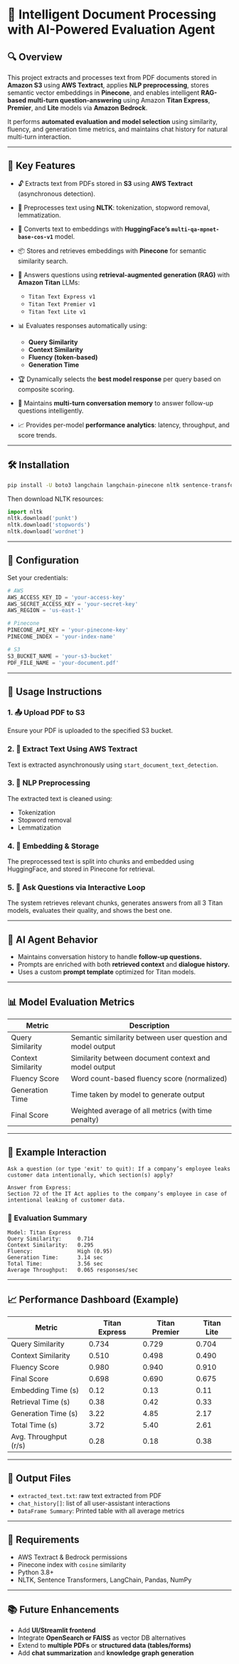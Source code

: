 # 🧠 Intelligent Document Processing with AI-Powered Evaluation Agent

## 🔍 Overview

This project extracts and processes text from PDF documents stored in **Amazon S3** using **AWS Textract**, applies **NLP preprocessing**, stores semantic vector embeddings in **Pinecone**, and enables intelligent **RAG-based multi-turn question-answering** using Amazon **Titan Express**, **Premier**, and **Lite** models via **Amazon Bedrock**.

It performs **automated evaluation and model selection** using similarity, fluency, and generation time metrics, and maintains chat history for natural multi-turn interaction.

---

## 🚀 Key Features

* 🔓 Extracts text from PDFs stored in **S3** using **AWS Textract** (asynchronous detection).
* 🧹 Preprocesses text using **NLTK**: tokenization, stopword removal, lemmatization.
* 🔗 Converts text to embeddings with **HuggingFace’s `multi-qa-mpnet-base-cos-v1`** model.
* 📦 Stores and retrieves embeddings with **Pinecone** for semantic similarity search.
* 💬 Answers questions using **retrieval-augmented generation (RAG)** with **Amazon Titan** LLMs:

  * `Titan Text Express v1`
  * `Titan Text Premier v1`
  * `Titan Text Lite v1`
* 📊 Evaluates responses automatically using:

  * **Query Similarity**
  * **Context Similarity**
  * **Fluency (token-based)**
  * **Generation Time**
* 🏆 Dynamically selects the **best model response** per query based on composite scoring.
* 🧠 Maintains **multi-turn conversation memory** to answer follow-up questions intelligently.
* 📈 Provides per-model **performance analytics**: latency, throughput, and score trends.

---

## 🛠️ Installation

```bash
pip install -U boto3 langchain langchain-pinecone nltk sentence-transformers langchain-huggingface
```

Then download NLTK resources:

```python
import nltk
nltk.download('punkt')
nltk.download('stopwords')
nltk.download('wordnet')
```

---

## 🔧 Configuration

Set your credentials:

```python
# AWS
AWS_ACCESS_KEY_ID = 'your-access-key'
AWS_SECRET_ACCESS_KEY = 'your-secret-key'
AWS_REGION = 'us-east-1'

# Pinecone
PINECONE_API_KEY = 'your-pinecone-key'
PINECONE_INDEX = 'your-index-name'

# S3
S3_BUCKET_NAME = 'your-s3-bucket'
PDF_FILE_NAME = 'your-document.pdf'
```

---

## 📄 Usage Instructions

### 1. 📤 Upload PDF to S3

Ensure your PDF is uploaded to the specified S3 bucket.

### 2. 📝 Extract Text Using AWS Textract

Text is extracted asynchronously using `start_document_text_detection`.

### 3. 🧽 NLP Preprocessing

The extracted text is cleaned using:

* Tokenization
* Stopword removal
* Lemmatization

### 4. 📐 Embedding & Storage

The preprocessed text is split into chunks and embedded using HuggingFace, and stored in Pinecone for retrieval.

### 5. 💬 Ask Questions via Interactive Loop

The system retrieves relevant chunks, generates answers from all 3 Titan models, evaluates their quality, and shows the best one.

---

## 🧠 AI Agent Behavior

* Maintains conversation history to handle **follow-up questions.**
* Prompts are enriched with both **retrieved context** and **dialogue history.**
* Uses a custom **prompt template** optimized for Titan models.

---

## 📊 Model Evaluation Metrics

| Metric             | Description                                                |
| ------------------ | ---------------------------------------------------------- |
| Query Similarity   | Semantic similarity between user question and model output |
| Context Similarity | Similarity between document context and model output       |
| Fluency Score      | Word count-based fluency score (normalized)                |
| Generation Time    | Time taken by model to generate output                     |
| Final Score        | Weighted average of all metrics (with time penalty)        |

---

## 🧪 Example Interaction

```
Ask a question (or type 'exit' to quit): If a company’s employee leaks customer data intentionally, which section(s) apply?

Answer from Express:
Section 72 of the IT Act applies to the company’s employee in case of intentional leaking of customer data.
```

### 🧮 Evaluation Summary

```
Model: Titan Express
Query Similarity:     0.714
Context Similarity:   0.295
Fluency:              High (0.95)
Generation Time:      3.14 sec
Total Time:           3.56 sec
Average Throughput:   0.065 responses/sec
```

---

## 📈 Performance Dashboard (Example)

| Metric                | Titan Express | Titan Premier | Titan Lite |
| --------------------- | ------------- | ------------- | ---------- |
| Query Similarity      | 0.734         | 0.729         | 0.704      |
| Context Similarity    | 0.510         | 0.498         | 0.490      |
| Fluency Score         | 0.980         | 0.940         | 0.910      |
| Final Score           | 0.698         | 0.690         | 0.675      |
| Embedding Time (s)    | 0.12          | 0.13          | 0.11       |
| Retrieval Time (s)    | 0.38          | 0.42          | 0.33       |
| Generation Time (s)   | 3.22          | 4.85          | 2.17       |
| Total Time (s)        | 3.72          | 5.40          | 2.61       |
| Avg. Throughput (r/s) | 0.28          | 0.18          | 0.38       |

---

## 📁 Output Files

* `extracted_text.txt`: raw text extracted from PDF
* `chat_history[]`: list of all user-assistant interactions
* `DataFrame Summary`: Printed table with all average metrics

---

## 📌 Requirements

* AWS Textract & Bedrock permissions
* Pinecone index with `cosine` similarity
* Python 3.8+
* NLTK, Sentence Transformers, LangChain, Pandas, NumPy

---

## 📚 Future Enhancements

* Add **UI/Streamlit frontend**
* Integrate **OpenSearch or FAISS** as vector DB alternatives
* Extend to **multiple PDFs** or **structured data (tables/forms)**
* Add **chat summarization** and **knowledge graph generation**
